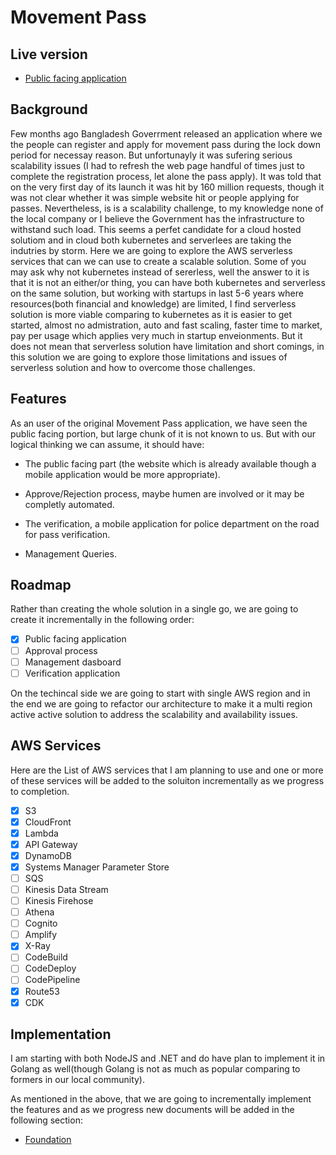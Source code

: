 # Movement Pass

## Live version

* [Public facing application](https://movement-pass.com)

## Background

Few months ago Bangladesh Goverrment released an application where we the people can register and apply for movement pass during the lock down period for necessay reason. But unfortunayly it was sufering serious scalability issues (I had to refresh the web page handful of times just to complete the registration process, let alone the pass apply). It was told that on the very first day of its launch it was hit by 160 million requests, though it was not clear whether it was simple website hit or people applying for passes. Nevertheless, is is a scalability challenge, to my knowledge none of the local company or I believe the Government has the infrastructure to withstand such load. This seems a perfet candidate for a cloud hosted solutiom and in cloud both kubernetes and serverlees are taking the indutries by storm. Here we are going to explore the AWS serverless services that can we can use to create a scalable solution. Some of you may ask why not kubernetes instead of sererless, well the answer to it is that it is not an either/or thing, you can have both kubernetes and serverless on the same solution, but working with startups in last 5-6 years where resources(both financial and knowledge) are limited, I find serverless solution is more viable comparing to kubernetes as it is easier to get started, almost no admistration, auto and fast scaling, faster time to market, pay per usage which applies very much in startup enveionments. But it does not mean that serverless solution have limitation and short comings, in this solution we are going to explore those limitations and issues of serverless solution and how to overcome those challenges.

## Features

As an user of the original Movement Pass application, we have seen the public facing portion, but large chunk of it is not known to us. But with our logical thinking we can assume, it should have:

* The public facing part (the website which is already available though a mobile application would be more appropriate).

* Approve/Rejection process, maybe humen are involved or it may be completly automated.

* The verification, a mobile application for police department on the road for pass verification.

* Management Queries.

## Roadmap

Rather than creating the whole solution in a single go, we are going to create it incrementally in the following order:

- [x] Public facing application
- [ ] Approval process
- [ ] Management dasboard
- [ ] Verification application

On the techincal side we are going to start with single AWS region and in the end we are going to refactor our architecture to make it a multi region active active solution to address the scalability and availability issues.

## AWS Services

Here are the List of AWS services that I am planning to use and one or more of these services will be added to the soluiton incrementally as we progress to completion.

- [x] S3
- [x] CloudFront
- [x] Lambda
- [x] API Gateway
- [x] DynamoDB
- [x] Systems Manager Parameter Store
- [ ] SQS
- [ ] Kinesis Data Stream
- [ ] Kinesis Firehose
- [ ] Athena
- [ ] Cognito
- [ ] Amplify
- [x] X-Ray
- [ ] CodeBuild
- [ ] CodeDeploy
- [ ] CodePipeline
- [x] Route53
- [x] CDK

## Implementation

I am starting with both NodeJS and .NET and do have plan to implement it in Golang as well(though Golang is not as much as popular comparing to formers in our local community).

As mentioned in the above, that we are going to incrementally implement the features and as we progress new documents will be added in the following section:

* [Foundation](/foundation.md)